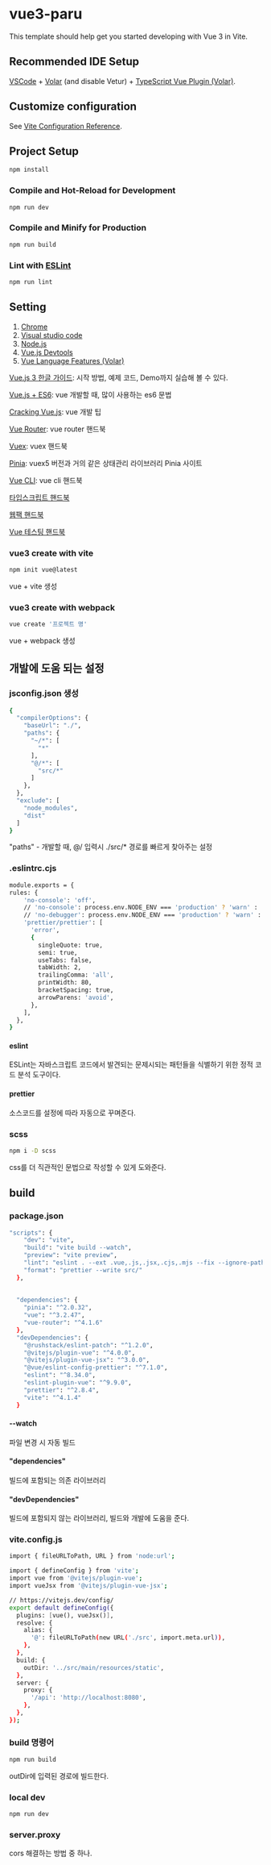 # vue3-paru

This template should help get you started developing with Vue 3 in Vite.

## Recommended IDE Setup

[VSCode](https://code.visualstudio.com/) + [Volar](https://marketplace.visualstudio.com/items?itemName=Vue.volar) (and disable Vetur) + [TypeScript Vue Plugin (Volar)](https://marketplace.visualstudio.com/items?itemName=Vue.vscode-typescript-vue-plugin).

## Customize configuration

See [Vite Configuration Reference](https://vitejs.dev/config/).

## Project Setup

```sh
npm install
```

### Compile and Hot-Reload for Development

```sh
npm run dev
```

### Compile and Minify for Production

```sh
npm run build
```

### Lint with [ESLint](https://eslint.org/)

```sh
npm run lint
```


## Setting

1. [Chrome](https://www.google.com/intl/ko_kr/chrome/)
2. [Visual studio code](https://code.visualstudio.com/download)
3. [Node.js](https://nodejs.org/ko/download)
4. [Vue.js Devtools](https://chrome.google.com/webstore/search/vue.js%20devtools)
5. [Vue Language Features (Volar)](https://marketplace.visualstudio.com/items?itemName=Vue.volar)

[Vue.js 3 한글 가이드](https://v3-docs.vuejs-korea.org/guide/quick-start.html#creating-a-vue-application): 시작 방법, 예제 코드, Demo까지 실습해 볼 수 있다.

[Vue.js + ES6](https://joshua1988.github.io/es6-online-book/): vue 개발할 때, 많이 사용하는 es6 문법

[Cracking Vue.js](https://joshua1988.github.io/vue-camp/): vue 개발 팁

[Vue Router](https://v3.router.vuejs.org/kr/): vue router 핸드북

[Vuex](https://vuex.vuejs.org/): vuex 핸드북

[Pinia](https://pinia.vuejs.kr/): vuex5 버전과 거의 같은 상태관리 라이브러리 Pinia 사이트

[Vue CLI](https://cli.vuejs.org/): vue cli 핸드북

[타입스크립트 핸드북](https://joshua1988.github.io/ts/)

[웹팩 핸드북](https://joshua1988.github.io/webpack-guide/)

[Vue 테스팅 핸드북](https://lmiller1990.github.io/vue-testing-handbook/ko/)

### vue3 create with vite

```sh
npm init vue@latest
```

vue + vite 생성

### vue3 create with webpack

```sh
vue create '프로젝트 명'
```

vue + webpack 생성

## 개발에 도움 되는 설정

### jsconfig.json 생성

```sh
{
  "compilerOptions": {
    "baseUrl": "./",
    "paths": {
      "~/*": [
        "*"
      ],
      "@/*": [
        "src/*"
      ]
    },
  },
  "exclude": [
    "node_modules",
    "dist"
  ]
}
```

"paths" - 개발할 때, @/ 입력시 ./src/* 경로를 빠르게 찾아주는 설정

### .eslintrc.cjs

```sh
module.exports = {
rules: {
    'no-console': 'off',
    // 'no-console': process.env.NODE_ENV === 'production' ? 'warn' : 'off',
    // 'no-debugger': process.env.NODE_ENV === 'production' ? 'warn' : 'off',
    'prettier/prettier': [
      'error',
      {
        singleQuote: true,
        semi: true,
        useTabs: false,
        tabWidth: 2,
        trailingComma: 'all',
        printWidth: 80,
        bracketSpacing: true,
        arrowParens: 'avoid',
      },
    ],
  },
}
```

#### eslint 

ESLint는 자바스크립트 코드에서 발견되는 문제시되는 패턴들을 식별하기 위한 정적 코드 분석 도구이다. 

#### prettier

소스코드를 설정에 따라 자동으로 꾸며준다.

### scss

```sh
npm i -D scss
```

css를 더 직관적인 문법으로 작성할 수 있게 도와준다.

## build

### package.json

```sh
"scripts": {
    "dev": "vite",
    "build": "vite build --watch",
    "preview": "vite preview",
    "lint": "eslint . --ext .vue,.js,.jsx,.cjs,.mjs --fix --ignore-path .gitignore",
    "format": "prettier --write src/"
  },
  
  
  "dependencies": {
    "pinia": "^2.0.32",
    "vue": "^3.2.47",
    "vue-router": "^4.1.6"
  },
  "devDependencies": {
    "@rushstack/eslint-patch": "^1.2.0",
    "@vitejs/plugin-vue": "^4.0.0",
    "@vitejs/plugin-vue-jsx": "^3.0.0",
    "@vue/eslint-config-prettier": "^7.1.0",
    "eslint": "^8.34.0",
    "eslint-plugin-vue": "^9.9.0",
    "prettier": "^2.8.4",
    "vite": "^4.1.4"
  }
```

#### --watch

파일 변경 시 자동 빌드

#### "dependencies"

빌드에 포함되는 의존 라이브러리

#### "devDependencies"

빌드에 포함되지 않는 라이브러리, 빌드와 개발에 도움을 준다.

### vite.config.js

```sh
import { fileURLToPath, URL } from 'node:url';

import { defineConfig } from 'vite';
import vue from '@vitejs/plugin-vue';
import vueJsx from '@vitejs/plugin-vue-jsx';

// https://vitejs.dev/config/
export default defineConfig({
  plugins: [vue(), vueJsx()],
  resolve: {
    alias: {
      '@': fileURLToPath(new URL('./src', import.meta.url)),
    },
  },
  build: {
    outDir: '../src/main/resources/static',
  },
  server: {
    proxy: {
      '/api': 'http://localhost:8080',
    },
  },
});
```

### build 명령어

```sh
npm run build
```

outDir에 입력된 경로에 빌드한다.

### local dev 

```sh
npm run dev
```

### server.proxy
cors 해결하는 방법 중 하나.


